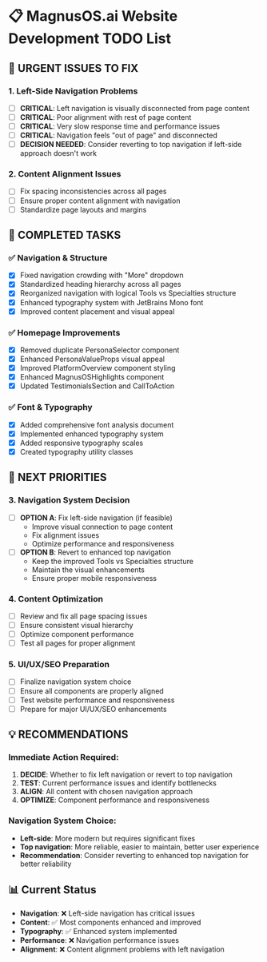 # 📋 MagnusOS.ai Website Development TODO List

## 🚨 **URGENT ISSUES TO FIX**

### **1. Left-Side Navigation Problems**
- [ ] **CRITICAL**: Left navigation is visually disconnected from page content
- [ ] **CRITICAL**: Poor alignment with rest of page content
- [ ] **CRITICAL**: Very slow response time and performance issues
- [ ] **CRITICAL**: Navigation feels "out of page" and disconnected
- [ ] **DECISION NEEDED**: Consider reverting to top navigation if left-side approach doesn't work

### **2. Content Alignment Issues**
- [ ] Fix spacing inconsistencies across all pages
- [ ] Ensure proper content alignment with navigation
- [ ] Standardize page layouts and margins

## 🔧 **COMPLETED TASKS**

### **✅ Navigation & Structure**
- [x] Fixed navigation crowding with "More" dropdown
- [x] Standardized heading hierarchy across all pages
- [x] Reorganized navigation with logical Tools vs Specialties structure
- [x] Enhanced typography system with JetBrains Mono font
- [x] Improved content placement and visual appeal

### **✅ Homepage Improvements**
- [x] Removed duplicate PersonaSelector component
- [x] Enhanced PersonaValueProps visual appeal
- [x] Improved PlatformOverview component styling
- [x] Enhanced MagnusOSHighlights component
- [x] Updated TestimonialsSection and CallToAction

### **✅ Font & Typography**
- [x] Added comprehensive font analysis document
- [x] Implemented enhanced typography system
- [x] Added responsive typography scales
- [x] Created typography utility classes

## 🎯 **NEXT PRIORITIES**

### **3. Navigation System Decision**
- [ ] **OPTION A**: Fix left-side navigation (if feasible)
  - Improve visual connection to page content
  - Fix alignment issues
  - Optimize performance and responsiveness
- [ ] **OPTION B**: Revert to enhanced top navigation
  - Keep the improved Tools vs Specialties structure
  - Maintain the visual enhancements
  - Ensure proper mobile responsiveness

### **4. Content Optimization**
- [ ] Review and fix all page spacing issues
- [ ] Ensure consistent visual hierarchy
- [ ] Optimize component performance
- [ ] Test all pages for proper alignment

### **5. UI/UX/SEO Preparation**
- [ ] Finalize navigation system choice
- [ ] Ensure all components are properly aligned
- [ ] Test website performance and responsiveness
- [ ] Prepare for major UI/UX/SEO enhancements

## 💡 **RECOMMENDATIONS**

### **Immediate Action Required:**
1. **DECIDE**: Whether to fix left navigation or revert to top navigation
2. **TEST**: Current performance issues and identify bottlenecks
3. **ALIGN**: All content with chosen navigation approach
4. **OPTIMIZE**: Component performance and responsiveness

### **Navigation System Choice:**
- **Left-side**: More modern but requires significant fixes
- **Top navigation**: More reliable, easier to maintain, better user experience
- **Recommendation**: Consider reverting to enhanced top navigation for better reliability

## 📊 **Current Status**
- **Navigation**: ❌ Left-side navigation has critical issues
- **Content**: ✅ Most components enhanced and improved
- **Typography**: ✅ Enhanced system implemented
- **Performance**: ❌ Navigation performance issues
- **Alignment**: ❌ Content alignment problems with left navigation

